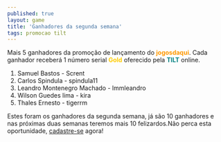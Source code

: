 ```yaml
---
published: true
layout: game
title: 'Ganhadores da segunda semana'
tags: promocao tilt
---
```

Mais 5 ganhadores da promoção de lançamento do <span style="font-weight: bold; color: #ff9900;">jogosdaqui</span>.
Cada ganhador receberá 1 número serial <span style="font-weight: bold; color: #ffcc00;">Gold</span> oferecido pela <span style="font-weight: bold; color: #008080;">TILT</span> online.
<ol>
	<li>Samuel Bastos - Scrent</li>
	<li>Carlos Spindula - spindula11</li>
	<li>Leandro Montenegro Machado - lmmleandro</li>
	<li>Wilson Guedes lima - kira</li>
	<li>Thales Ernesto - tigerrm</li>
</ol>
 



Estes foram os ganhadores da segunda semana, já são 10 ganhadores e nas próximas duas semanas teremos mais 10 felizardos.Não perca esta oportunidade, <a href="{{ site.baseurl }}">cadastre-se</a>
 agora!



